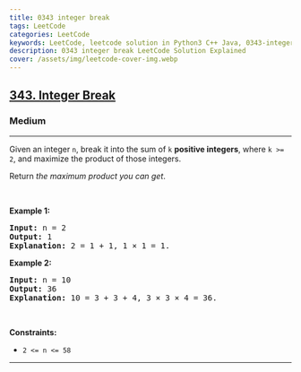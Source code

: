 ```yaml
---
title: 0343 integer break
tags: LeetCode
categories: LeetCode
keywords: LeetCode, leetcode solution in Python3 C++ Java, 0343-integer-break solution
description: 0343 integer break LeetCode Solution Explained
cover: /assets/img/leetcode-cover-img.webp
---
```



<h2><a href="https://leetcode.com/problems/integer-break/">343. Integer Break</a></h2><h3>Medium</h3><hr><div><p>Given an integer <code>n</code>, break it into the sum of <code>k</code> <strong>positive integers</strong>, where <code>k &gt;= 2</code>, and maximize the product of those integers.</p>

<p>Return <em>the maximum product you can get</em>.</p>

<p>&nbsp;</p>
<p><strong class="example">Example 1:</strong></p>

<pre><strong>Input:</strong> n = 2
<strong>Output:</strong> 1
<strong>Explanation:</strong> 2 = 1 + 1, 1 × 1 = 1.
</pre>

<p><strong class="example">Example 2:</strong></p>

<pre><strong>Input:</strong> n = 10
<strong>Output:</strong> 36
<strong>Explanation:</strong> 10 = 3 + 3 + 4, 3 × 3 × 4 = 36.
</pre>

<p>&nbsp;</p>
<p><strong>Constraints:</strong></p>

<ul>
	<li><code>2 &lt;= n &lt;= 58</code></li>
</ul>
</div>

---


